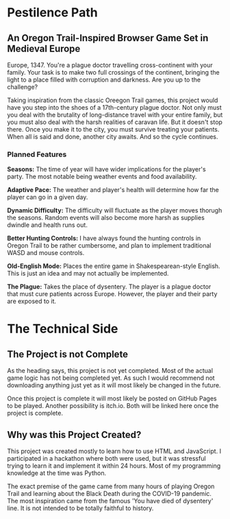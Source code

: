 # Pestilence Path
## An Oregon Trail-Inspired Browser Game Set in Medieval Europe
Europe, 1347. You're a plague doctor travelling cross-continent with your family. Your task is to make two full crossings of the continent, bringing the light to a place filled with corruption and darkness. Are you up to the challenge?

Taking inspiration from the classic Oreegon Trail games, this project would have you step into the shoes of a 17th-century plague doctor. Not only must you deal with the brutality of long-distance travel with your entire family, but you must also deal with the harsh realities of caravan life. But it doesn't stop there. Once you make it to the city, you must survive treating your patients. When all is said and done, another city awaits. And so the cycle continues.

### Planned Features
**Seasons:** The time of year will have wider implications for the player's party. The most notable being weather events and food availability.

**Adaptive Pace:** The weather and player's health will determine how far the player can go in a given day.

**Dynamic Difficulty:** The difficulty will fluctuate as the player moves thorugh the seasons. Random events will also become more harsh as supplies dwindle and health runs out.

**Better Hunting Controls:** I have always found the hunting controls in Oregon Trail to be rather cumbersome, and plan to implement traditional WASD and mouse controls.

**Old-English Mode:** Places the entire game in Shakespearean-style English. This is just an idea and may not actually be implemented.

**The Plague:** Takes the place of dysentery. The player is a plague doctor that must cure patients across Europe. However, the player and their party are exposed to it.

# The Technical Side
## The Project is not Complete
As the heading says, this project is not yet completed. Most of the actual game logic has not being completed yet. As such I would recommend not downloading anything just yet as it will most likely be changed in the future.

Once this project is complete it will most likely be posted on GitHub Pages to be played. Another possibility is itch.io. Both will be linked here once the project is complete.

## Why was this Project Created?
This project was created mostly to learn how to use HTML and JavaScript. I participated in a hackathon where both were used, but it was stressful trying to learn it and implement it within 24 hours. Most of my programming knowledge at the time was Python.

The exact premise of the game came from many hours of playing Oregon Trail and learning about the Black Death during the COVID-19 pandemic. The most inspiration came from the famous 'You have died of dysentery' line. It is not intended to be totally faithful to history.
